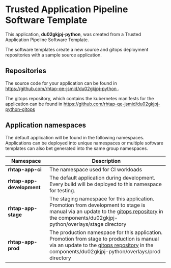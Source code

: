 # Trusted Application Pipeline Software Template

This application, **du02gkjpj-python**, was created from a Trusted Application Pipeline Software Template.

The software templates create a new source and gitops deployment repositories with a sample source application. 

## Repositories

The source code for your application can be found in [https://github.com/rhtap-qe-jsmid/du02gkjpj-python ](https://github.com/rhtap-qe-jsmid/du02gkjpj-python ).
 
The gitops repository, which contains the kubernetes manifests for the application can be found in 
[https://github.com/rhtap-qe-jsmid/du02gkjpj-python-gitops ](https://github.com/rhtap-qe-jsmid/du02gkjpj-python-gitops ) 

## Application namespaces 

The default application will be found in the following namespaces. Applications can be deployed into unique namespaces or multiple software templates can also bet generated into the same group namespaces.  

|  Namespace   |  Description   |  
| -------- | -------- |
| **rhtap-app-ci** | The namespace used for CI workloads |
| **rhtap-app-development** | The default application during development. Every build will be deployed to this namespace for testing. |
| **rhtap-app-stage** | The staging namespace for this application. Promotion from development to stage is manual via an update to the [gitops repository](https://github.com/rhtap-qe-jsmid/du02gkjpj-python-gitops ) in the components/du02gkjpj-python/overlays/stage directory |
| **rhtap-app-prod** | The production namespace for this application. Promotion from stage to production is manual via an update to the [gitops repository](https://github.com/rhtap-qe-jsmid/du02gkjpj-python-gitops ) in the components/du02gkjpj-python/overlays/prod directory |